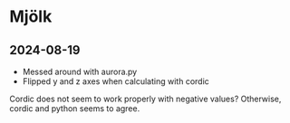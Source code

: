 # Mjölk

## 2024-08-19
- Messed around with aurora.py
- Flipped y and z axes when calculating with cordic

Cordic does not seem to work properly with negative values?
Otherwise, cordic and python seems to agree.